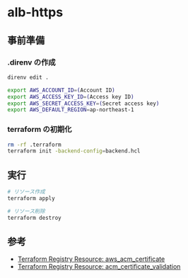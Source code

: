 # alb-https

## 事前準備

### .direnv の作成

``` sh
direnv edit .

export AWS_ACCOUNT_ID=(Account ID)
export AWS_ACCESS_KEY_ID=(Access key ID)
export AWS_SECRET_ACCESS_KEY=(Secret access key)
export AWS_DEFAULT_REGION=ap-northeast-1
```

### terraform の初期化

```sh
rm -rf .terraform
terraform init -backend-config=backend.hcl
```

## 実行

```sh
# リソース作成
terraform apply

# リソース削除
terraform destroy
```

## 参考

- [Terraform Registry Resource: aws_acm_certificate](https://registry.terraform.io/providers/hashicorp/aws/latest/docs/resources/acm_certificate)
- [Terraform Registry Resource: acm_certificate_validation](https://registry.terraform.io/providers/hashicorp/aws/latest/docs/resources/acm_certificate_validation)

